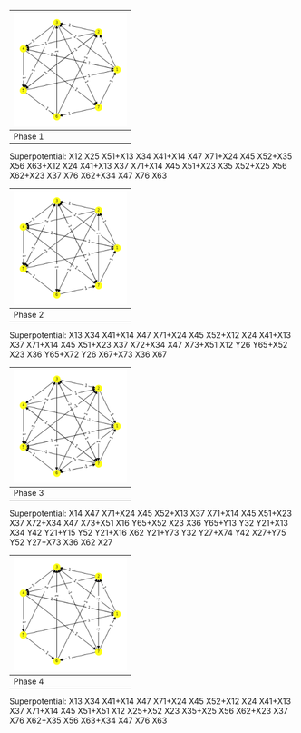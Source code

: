 
|<img src="./0.png" width="200" height="200"> |
|---|
|Phase 1|

Superpotential:
X12 X25 X51+X13 X34 X41+X14 X47 X71+X24 X45 X52+X35 X56 X63+X12 X24 X41+X13 X37 X71+X14 X45 X51+X23 X35 X52+X25 X56 X62+X23 X37 X76 X62+X34 X47 X76 X63


|<img src="./1.png" width="200" height="200"> |
|---|
|Phase 2|

Superpotential:
X13 X34 X41+X14 X47 X71+X24 X45 X52+X12 X24 X41+X13 X37 X71+X14 X45 X51+X23 X37 X72+X34 X47 X73+X51 X12 Y26 Y65+X52 X23 X36 Y65+X72 Y26 X67+X73 X36 X67


|<img src="./2.png" width="200" height="200"> |
|---|
|Phase 3|

Superpotential:
X14 X47 X71+X24 X45 X52+X13 X37 X71+X14 X45 X51+X23 X37 X72+X34 X47 X73+X51 X16 Y65+X52 X23 X36 Y65+Y13 Y32 Y21+X13 X34 Y42 Y21+Y15 Y52 Y21+X16 X62 Y21+Y73 Y32 Y27+X74 Y42 X27+Y75 Y52 Y27+X73 X36 X62 X27


|<img src="./3.png" width="200" height="200"> |
|---|
|Phase 4|

Superpotential:
X13 X34 X41+X14 X47 X71+X24 X45 X52+X12 X24 X41+X13 X37 X71+X14 X45 X51+X51 X12 X25+X52 X23 X35+X25 X56 X62+X23 X37 X76 X62+X35 X56 X63+X34 X47 X76 X63

